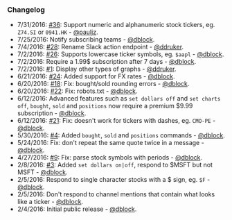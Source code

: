 ### Changelog

* 7/31/2016: [#36](https://github.com/dblock/slack-market/pull/36): Support numeric and alphanumeric stock tickers, eg. `Z74.SI` or `0941.HK` - [@pauljz](https://github.com/pauljz).
* 7/25/2016: Notify subscribing teams - [@dblock](https://github.com/dblock).
* 7/4/2016: [#28](https://github.com/dblock/slack-market/issues/28): Rename Slack action endpoint - [@ddruker](https://github.com/ddruker).
* 7/2/2016: [#26](https://github.com/dblock/slack-market/issues/26): Supports lowercase ticker symbols, eg. `$aapl` - [@dblock](https://github.com/dblock).
* 7/2/2016: Require a 1.99$ subscription after 7 days - [@dblock](https://github.com/dblock).
* 7/2/2016: [#1](https://github.com/dblock/slack-market/issues/1): Display other types of graphs  - [@ddruker](https://github.com/ddruker).
* 6/21/2016: [#24](https://github.com/dblock/slack-market/issues/24): Added support for FX rates - [@dblock](https://github.com/dblock).
* 6/20/2016: [#18](https://github.com/dblock/slack-market/issues/18): Fix: bought/sold rounding errors - [@dblock](https://github.com/dblock).
* 6/20/2016: [#22](https://github.com/dblock/slack-market/issues/22): Fix: robots.txt - [@dblock](https://github.com/dblock).
* 6/12/2016: Advanced features such as `set dollars off` and `set charts off`, `bought`, `sold` and `positions` now require a premium $9.99 subscription - [@dblock](https://github.com/dblock).
* 6/12/2016: [#21](https://github.com/dblock/slack-market/issues/21): Fix: doesn't work for tickers with dashes, eg. `CMO-PE` - [@dblock](https://github.com/dblock).
* 5/30/2016: [#4](https://github.com/dblock/slack-market/issues/4): Added `bought`, `sold` and `positions` commands - [@dblock](https://github.com/dblock).
* 5/24/2016: Fix: don't repeat the same quote twice in a message - [@dblock](https://github.com/dblock).
* 4/27/2016: [#9](https://github.com/dblock/slack-market/issues/9): Fix: parse stock symbols with periods - [@dblock](https://github.com/dblock).
* 2/8/2016: [#3](https://github.com/dblock/slack-market/issues/3): Added `set dollars on|off`, respond to $MSFT but not MSFT - [@dblock](https://github.com/dblock).
* 2/5/2016: Respond to single character stocks with a $ sign, eg. `$F` - [@dblock](https://github.com/dblock).
* 2/5/2016: Don't respond to channel mentions that contain what looks like a ticker - [@dblock](https://github.com/dblock).
* 2/4/2016: Initial public release - [@dblock](https://github.com/dblock).
